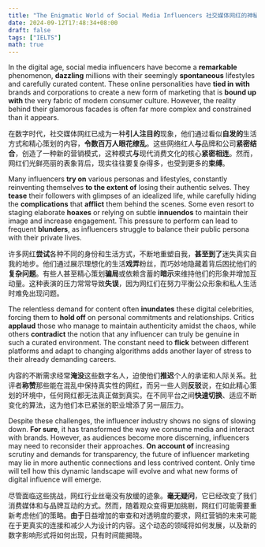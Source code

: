 ```yaml
---
title: "The Enigmatic World of Social Media Influencers 社交媒体网红的神秘世界"
date: 2024-09-12T17:48:34+08:00
draft: false
tags: ["IELTS"]
math: true
---
```


In the digital age, social media influencers have become a **remarkable** phenomenon, **dazzling** millions with their seemingly **spontaneous** lifestyles and carefully curated content. These online personalities have **tied in with** brands and corporations to create a new form of marketing that is **bound up with** the very fabric of modern consumer culture. However, the reality behind their glamorous facades is often far more complex and constrained than  it appears.

在数字时代，社交媒体网红已成为一种**引人注目的**现象，他们通过看似**自发的**生活方式和精心策划的内容，**令数百万人眼花缭乱**。这些网络红人**与**品牌和公司**紧密结合**，创造了一种新的营销模式，这种模式**与**现代消费文化的核心**紧密相连**。然而，网红们光鲜亮丽的表象背后，现实往往要复杂得多，也受到更多的**束缚**。

Many influencers **try on** various personas and lifestyles, constantly reinventing themselves **to the extent of** losing their authentic selves. They **tease** their followers with glimpses of an idealized life, while carefully hiding the **complications** that **afflict** them behind the scenes. Some even resort to staging elaborate **hoaxes** or relying on subtle **innuendos** to maintain their image and increase engagement. This pressure to perform can lead to frequent **blunders**, as influencers struggle to balance their public persona with their private lives.

许多网红**尝试**各种不同的身份和生活方式，不断地重塑自我，**甚至到了**迷失真实自我的地步。他们通过展示理想化的生活**戏弄**粉丝，而巧妙地隐藏着背后困扰他们的**复杂问题**。有些人甚至精心策划**骗局**或依赖含蓄的**暗示**来维持他们的形象并增加互动量。这种表演的压力常常导致**失误**，因为网红们在努力平衡公众形象和私人生活时难免出现问题。

The relentless demand for content often **inundates** these digital celebrities, forcing them to **hold off** on personal commitments and relationships. Critics **applaud** those who manage to maintain authenticity amidst the chaos, while others **contradict** the notion that any influencer can truly be genuine in such a curated environment. The constant need to **flick** between different platforms and adapt to changing algorithms adds another layer of stress to their already demanding careers.

内容的不断需求经常**淹没**这些数字名人，迫使他们**推迟**个人的承诺和人际关系。批评者**称赞**那些能在混乱中保持真实性的网红，而另一些人则**反驳**说，在如此精心策划的环境中，任何网红都无法真正做到真实。在不同平台之间**快速切换**、适应不断变化的算法，这为他们本已紧张的职业增添了另一层压力。

Despite these challenges, the influencer industry shows no signs of slowing down. **For sure**, it has transformed the way we consume media and interact with brands.  However, as audiences become more discerning, influencers may need to  reconsider their approaches. **On account of** increasing  scrutiny and demands for transparency, the future of influencer  marketing may lie in more authentic connections and less contrived  content. Only time will tell how this dynamic landscape will evolve and  what new forms of digital influence will emerge.

尽管面临这些挑战，网红行业丝毫没有放缓的迹象。**毫无疑问**，它已经改变了我们消费媒体和与品牌互动的方式。然而，随着观众变得更加挑剔，网红们可能需要重新考虑他们的策略。**由于**日益增加的审查和对透明度的要求，网红营销的未来可能在于更真实的连接和减少人为设计的内容。这个动态的领域将如何发展，以及新的数字影响形式将如何出现，只有时间能揭晓。
